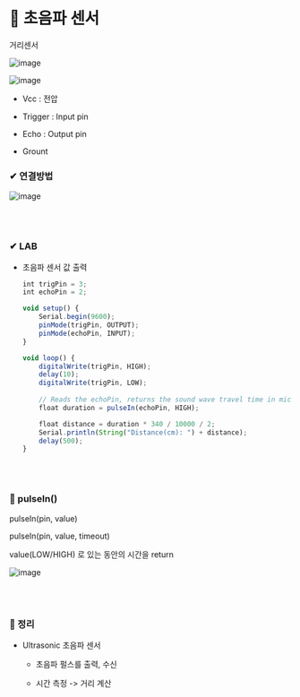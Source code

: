 # 📌 초음파 센서

거리센서

![image](https://user-images.githubusercontent.com/54584063/84301325-8e571980-ab8e-11ea-9d9d-9c5e5cd6b656.png)

![image](https://user-images.githubusercontent.com/54584063/84301404-ad55ab80-ab8e-11ea-99df-2c44694576f6.png)

- Vcc : 전압

- Trigger : Input pin

- Echo : Output pin

- Grount

### ✔ 연결방법

![image](https://user-images.githubusercontent.com/54584063/84300956-f5c09980-ab8d-11ea-8796-be2c8df96501.png)


<br><br>

### ✔ LAB

- 초음파 센서 값 출력

    ```js
    int trigPin = 3;
    int echoPin = 2;

    void setup() {
        Serial.begin(9600);
        pinMode(trigPin, OUTPUT);
        pinMode(echoPin, INPUT);
    }

    void loop() {
        digitalWrite(trigPin, HIGH);
        delay(10);
        digitalWrite(trigPin, LOW);
        
        // Reads the echoPin, returns the sound wave travel time in microseconds 
        float duration = pulseIn(echoPin, HIGH);

        float distance = duration * 340 / 10000 / 2;
        Serial.println(String("Distance(cm): ") + distance);
        delay(500);
    }

    ```
<br><br>

### 🔎 pulseIn()

pulseIn(pin, value)

pulseIn(pin, value, timeout)

value(LOW/HIGH) 로 있는 동안의 시간을 return 

![image](https://user-images.githubusercontent.com/54584063/84301811-5dc3af80-ab8f-11ea-9e0c-c58ab6c83c95.png)


<br><br>

### 🔎 정리

- Ultrasonic 초음파 센서

    - 초음파 펄스를 출력, 수신

    - 시간 측정 -> 거리 계산
